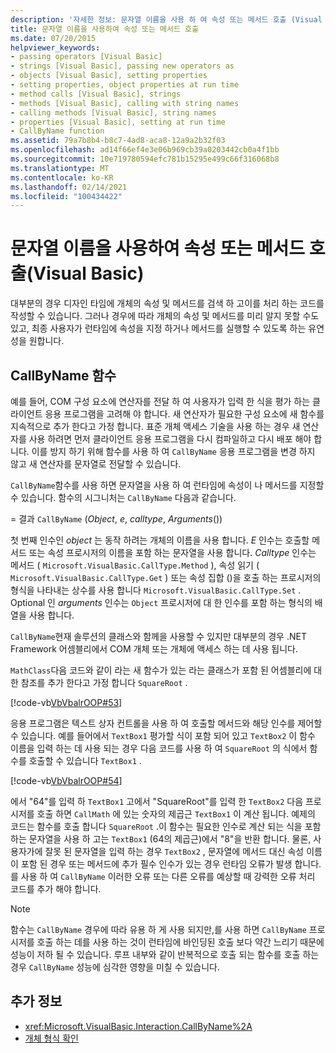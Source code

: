```yaml
---
description: '자세한 정보: 문자열 이름을 사용 하 여 속성 또는 메서드 호출 (Visual Basic)'
title: 문자열 이름을 사용하여 속성 또는 메서드 호출
ms.date: 07/20/2015
helpviewer_keywords:
- passing operators [Visual Basic]
- strings [Visual Basic], passing new operators as
- objects [Visual Basic], setting properties
- setting properties, object properties at run time
- method calls [Visual Basic], strings
- methods [Visual Basic], calling with string names
- calling methods [Visual Basic], string names
- properties [Visual Basic], setting at run time
- CallByName function
ms.assetid: 79a7b8b4-b8c7-4ad8-aca8-12a9a2b32f03
ms.openlocfilehash: ad14f66ef4e3e06b969cb39a0203442cb0a4f1bb
ms.sourcegitcommit: 10e719780594efc781b15295e499c66f316068b8
ms.translationtype: MT
ms.contentlocale: ko-KR
ms.lasthandoff: 02/14/2021
ms.locfileid: "100434422"
---
```

# <a name="calling-a-property-or-method-using-a-string-name-visual-basic"></a>문자열 이름을 사용하여 속성 또는 메서드 호출(Visual Basic)

대부분의 경우 디자인 타임에 개체의 속성 및 메서드를 검색 하 고이를 처리 하는 코드를 작성할 수 있습니다. 그러나 경우에 따라 개체의 속성 및 메서드를 미리 알지 못할 수도 있고, 최종 사용자가 런타임에 속성을 지정 하거나 메서드를 실행할 수 있도록 하는 유연성을 원합니다.  
  
## <a name="callbyname-function"></a>CallByName 함수  

 예를 들어, COM 구성 요소에 연산자를 전달 하 여 사용자가 입력 한 식을 평가 하는 클라이언트 응용 프로그램을 고려해 야 합니다. 새 연산자가 필요한 구성 요소에 새 함수를 지속적으로 추가 한다고 가정 합니다. 표준 개체 액세스 기술을 사용 하는 경우 새 연산자를 사용 하려면 먼저 클라이언트 응용 프로그램을 다시 컴파일하고 다시 배포 해야 합니다. 이를 방지 하기 위해 함수를 사용 하 여 `CallByName` 응용 프로그램을 변경 하지 않고 새 연산자를 문자열로 전달할 수 있습니다.  
  
 `CallByName`함수를 사용 하면 문자열을 사용 하 여 런타임에 속성이 나 메서드를 지정할 수 있습니다. 함수의 시그니처는 `CallByName` 다음과 같습니다.  
  
   =  결과 `CallByName` (*Object*, *e*, *calltype*, *Arguments*())  
  
 첫 번째 인수인 *object* 는 동작 하려는 개체의 이름을 사용 합니다. *E* 인수는 호출할 메서드 또는 속성 프로시저의 이름을 포함 하는 문자열을 사용 합니다. *Calltype* 인수는 메서드 ( `Microsoft.VisualBasic.CallType.Method` ), 속성 읽기 ( `Microsoft.VisualBasic.CallType.Get` ) 또는 속성 집합 ()을 호출 하는 프로시저의 형식을 나타내는 상수를 사용 합니다 `Microsoft.VisualBasic.CallType.Set` . Optional 인 *arguments* 인수는 `Object` 프로시저에 대 한 인수를 포함 하는 형식의 배열을 사용 합니다.  
  
 `CallByName`현재 솔루션의 클래스와 함께을 사용할 수 있지만 대부분의 경우 .NET Framework 어셈블리에서 COM 개체 또는 개체에 액세스 하는 데 사용 됩니다.  
  
 `MathClass`다음 코드와 같이 라는 새 함수가 있는 라는 클래스가 포함 된 어셈블리에 대 한 참조를 추가 한다고 가정 합니다 `SquareRoot` .  
  
 [!code-vb[VbVbalrOOP#53](~/samples/snippets/visualbasic/VS_Snippets_VBCSharp/VbVbalrOOP/VB/OOP.vb#53)]  
  
 응용 프로그램은 텍스트 상자 컨트롤을 사용 하 여 호출할 메서드와 해당 인수를 제어할 수 있습니다. 예를 들어에서 `TextBox1` 평가할 식이 포함 되어 있고 `TextBox2` 이 함수 이름을 입력 하는 데 사용 되는 경우 다음 코드를 사용 하 여 `SquareRoot` 의 식에서 함수를 호출할 수 있습니다 `TextBox1` .  
  
 [!code-vb[VbVbalrOOP#54](~/samples/snippets/visualbasic/VS_Snippets_VBCSharp/VbVbalrOOP/VB/OOP.vb#54)]  
  
 에서 "64"를 입력 하 `TextBox1` 고에서 "SquareRoot"를 입력 한 `TextBox2` 다음 프로시저를 호출 하면 `CallMath` 에 있는 숫자의 제곱근 `TextBox1` 이 계산 됩니다. 예제의 코드는 함수를 호출 합니다 `SquareRoot` .이 함수는 필요한 인수로 계산 되는 식을 포함 하는 문자열을 사용 하 고는 `TextBox1` (64의 제곱근)에서 "8"을 반환 합니다. 물론, 사용자가에 잘못 된 문자열을 입력 하는 경우 `TextBox2` , 문자열에 메서드 대신 속성 이름이 포함 된 경우 또는 메서드에 추가 필수 인수가 있는 경우 런타임 오류가 발생 합니다. 를 사용 하 여 `CallByName` 이러한 오류 또는 다른 오류를 예상할 때 강력한 오류 처리 코드를 추가 해야 합니다.  
  
> [!NOTE]
> 함수는 `CallByName` 경우에 따라 유용 하 게 사용 되지만,를 사용 하면 `CallByName` 프로시저를 호출 하는 데를 사용 하는 것이 런타임에 바인딩된 호출 보다 약간 느리기 때문에 성능이 저하 될 수 있습니다. 루프 내부와 같이 반복적으로 호출 되는 함수를 호출 하는 경우 `CallByName` 성능에 심각한 영향을 미칠 수 있습니다.  
  
## <a name="see-also"></a>추가 정보

- <xref:Microsoft.VisualBasic.Interaction.CallByName%2A>
- [개체 형식 확인](determining-object-type.md)
